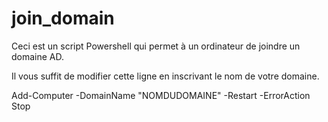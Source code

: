 # join_domain
Ceci est un script Powershell qui permet à un ordinateur de joindre un domaine AD.

Il vous suffit de modifier cette ligne en inscrivant le nom de votre domaine.

Add-Computer -DomainName "NOMDUDOMAINE" -Restart -ErrorAction Stop
